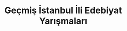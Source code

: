 ---
layout: old
headline: "Geçmiş İstanbul İli Edebiyat Yarışmaları"
title: "Geçmiş İstanbul İli Edebiyat Yarışmaları"
key: "istanbul"
description: "Geçmiş İstanbul İli Edebiyat Yarışmaları, Geçmiş İstanbul Şiir Yarışmaları, Geçmiş İstanbul Öykü Yarışmaları"
permalink: "gecmis-istanbul-edebiyat-yarismalari/"
---